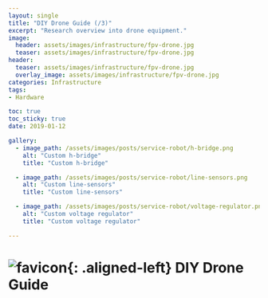 ```yaml
---
layout: single
title: "DIY Drone Guide (/3)"
excerpt: "Research overview into drone equipment."
image:
  header: assets/images/infrastructure/fpv-drone.jpg
  teaser: assets/images/infrastructure/fpv-drone.jpg
header:
  teaser: assets/images/infrastructure/fpv-drone.jpg
  overlay_image: assets/images/infrastructure/fpv-drone.jpg
categories: Infrastructure
tags:
- Hardware

toc: true
toc_sticky: true
date: 2019-01-12

gallery:
  - image_path: /assets/images/posts/service-robot/h-bridge.png
    alt: "Custom h-bridge"
    title: "Custom h-bridge"

  - image_path: /assets/images/posts/service-robot/line-sensors.png
    alt: "Custom line-sensors"
    title: "Custom line-sensors"

  - image_path: /assets/images/posts/service-robot/voltage-regulator.png
    alt: "Custom voltage regulator"
    title: "Custom voltage regulator"

---
```


# ![favicon](/assets/images/favicon.ico){: .aligned-left} DIY Drone Guide
